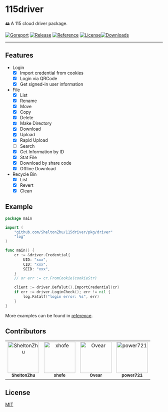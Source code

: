 # 115driver

🖴 A 115 cloud driver package.

[![Goreport](https://goreportcard.com/badge/github.com/SheltonZhu/115driver)](https://goreportcard.com/report/github.com/SheltonZhu/115driver) [![Release](https://img.shields.io/github/release/SheltonZhu/115driver)](https://github.com/SheltonZhu/115driver/releases) [![Reference](https://img.shields.io/badge/Go-Reference-red.svg)](https://pkg.go.dev/github.com/SheltonZhu/115driver) [![License](https://img.shields.io/:License-MIT-orange.svg)](https://raw.githubusercontent.com/SheltonZhu/115driver/main/LICENSE)[![Downloads](https://img.shields.io/github/downloads/SheltonZhu/115driver/total?color=%239F7AEA&logo=github)](https://github.com/SheltonZhu/115driver/releases)

---

## Features

* Login
  * [X] Import credential from cookies
  * [x] Login via QRCode
  * [X] Get signed-in user information
* File
  * [X] List
  * [X] Rename
  * [X] Move
  * [X] Copy
  * [X] Delete
  * [X] Make Directory
  * [X] Download
  * [X] Upload
  * [X] Rapid Upload
  * [ ] Search
  * [X] Get Information by ID
  * [X] Stat File
  * [x] Download by share code
  * [x] Offline Download
* Recycle Bin
  * [x] List
  * [x] Revert
  * [x] Clean

## Example

```go
package main

import (
    "github.com/SheltonZhu/115driver/pkg/driver"
    "log"
)

func main() {
    cr := &driver.Credential{
        UID: "xxx",
        CID: "xxx",
        SEID: "xxx",
    }
    // or err := cr.FromCookie(cookieStr)

    client := driver.Defalut().ImportCredential(cr)
    if err := driver.LoginCheck(); err != nil {
        log.Fatalf("login error: %s", err)
    }
}

```

More examples can be found in [reference](https://pkg.go.dev/github.com/SheltonZhu/115driver).

## Contributors

<!-- readme: contributors -start -->
<table>
<tr>
    <td align="center">
        <a href="https://github.com/SheltonZhu">
            <img src="https://avatars.githubusercontent.com/u/26734784?v=4" width="100;" alt="SheltonZhu"/>
            <br />
            <sub><b>SheltonZhu</b></sub>
        </a>
    </td>
    <td align="center">
        <a href="https://github.com/xhofe">
            <img src="https://avatars.githubusercontent.com/u/36558727?v=4" width="100;" alt="xhofe"/>
            <br />
            <sub><b>xhofe</b></sub>
        </a>
    </td>
    <td align="center">
        <a href="https://github.com/Ovear">
            <img src="https://avatars.githubusercontent.com/u/1362137?v=4" width="100;" alt="Ovear"/>
            <br />
            <sub><b>Ovear</b></sub>
        </a>
    </td>
    <td align="center">
        <a href="https://github.com/power721">
            <img src="https://avatars.githubusercontent.com/u/2384040?v=4" width="100;" alt="power721"/>
            <br />
            <sub><b>power721</b></sub>
        </a>
    </td></tr>
</table>
<!-- readme: contributors -end -->

## License

[MIT](LICENSE)
